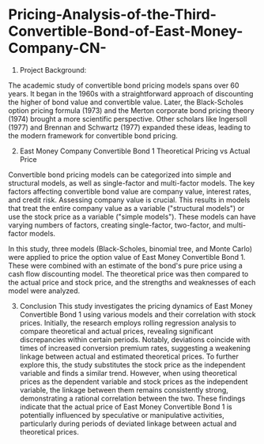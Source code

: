 # Pricing-Analysis-of-the-Third-Convertible-Bond-of-East-Money-Company-CN-
1. Project Background:

The academic study of convertible bond pricing models spans over 60 years. It began in the 1960s with a straightforward approach of discounting the higher of bond value and convertible value. Later, the Black-Scholes option pricing formula (1973) and the Merton corporate bond pricing theory (1974) brought a more scientific perspective. Other scholars like Ingersoll (1977) and Brennan and Schwartz (1977) expanded these ideas, leading to the modern framework for convertible bond pricing.

2. East Money Company Convertible Bond 1 Theoretical Pricing vs Actual Price

Convertible bond pricing models can be categorized into simple and structural models, as well as single-factor and multi-factor models. The key factors affecting convertible bond value are company value, interest rates, and credit risk. Assessing company value is crucial. This results in models that treat the entire company value as a variable ("structural models") or use the stock price as a variable ("simple models"). These models can have varying numbers of factors, creating single-factor, two-factor, and multi-factor models.

In this study, three models (Black-Scholes, binomial tree, and Monte Carlo) were applied to price the option value of East Money Convertible Bond 1. These were combined with an estimate of the bond's pure price using a cash flow discounting model. The theoretical price was then compared to the actual price and stock price, and the strengths and weaknesses of each model were analyzed.

3. Conclusion
This study investigates the pricing dynamics of East Money Convertible Bond 1 using various models and their correlation with stock prices. Initially, the research employs rolling regression analysis to compare theoretical and actual prices, revealing significant discrepancies within certain periods. Notably, deviations coincide with times of increased conversion premium rates, suggesting a weakening linkage between actual and estimated theoretical prices. To further explore this, the study substitutes the stock price as the independent variable and finds a similar trend. However, when using theoretical prices as the dependent variable and stock prices as the independent variable, the linkage between them remains consistently strong, demonstrating a rational correlation between the two. These findings indicate that the actual price of East Money Convertible Bond 1 is potentially influenced by speculative or manipulative activities, particularly during periods of deviated linkage between actual and theoretical prices.
